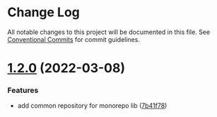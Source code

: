 # Change Log

All notable changes to this project will be documented in this file.
See [Conventional Commits](https://conventionalcommits.org) for commit guidelines.

# [1.2.0](https://github.com/university-works/transport-logistics/compare/v1.1.1...v1.2.0) (2022-03-08)


### Features

* add common repository for monorepo lib ([7b41f78](https://github.com/university-works/transport-logistics/commit/7b41f783aa65b42de6d850bbd8c83079d67a398b))
